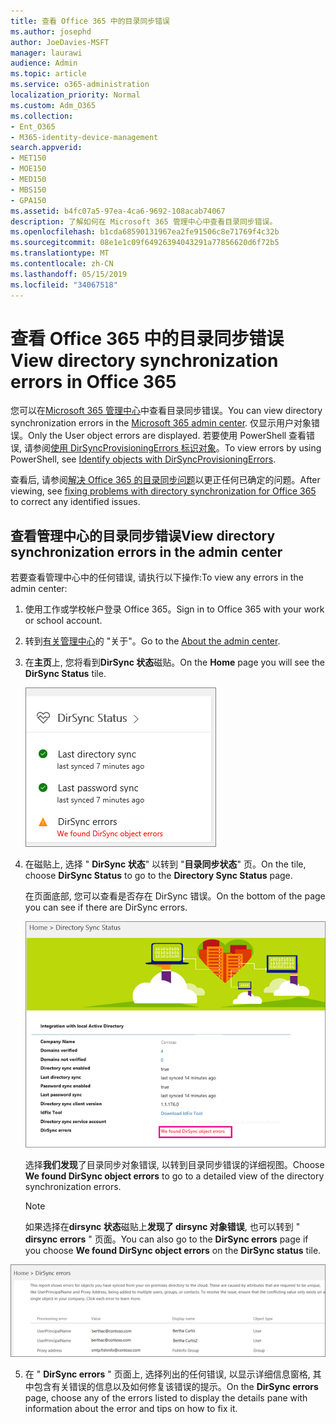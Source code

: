 ```yaml
---
title: 查看 Office 365 中的目录同步错误
ms.author: josephd
author: JoeDavies-MSFT
manager: laurawi
audience: Admin
ms.topic: article
ms.service: o365-administration
localization_priority: Normal
ms.custom: Adm_O365
ms.collection:
- Ent_O365
- M365-identity-device-management
search.appverid:
- MET150
- MOE150
- MED150
- MBS150
- GPA150
ms.assetid: b4fc07a5-97ea-4ca6-9692-108acab74067
description: 了解如何在 Microsoft 365 管理中心中查看目录同步错误。
ms.openlocfilehash: b1cda68590131967ea2fe91506c8e71769f4c32b
ms.sourcegitcommit: 08e1e1c09f64926394043291a77856620d6f72b5
ms.translationtype: MT
ms.contentlocale: zh-CN
ms.lasthandoff: 05/15/2019
ms.locfileid: "34067518"
---
```

# <a name="view-directory-synchronization-errors-in-office-365"></a><span data-ttu-id="5c597-103">查看 Office 365 中的目录同步错误</span><span class="sxs-lookup"><span data-stu-id="5c597-103">View directory synchronization errors in Office 365</span></span>

<span data-ttu-id="5c597-104">您可以在[Microsoft 365 管理中心](https://admin.microsoft.com)中查看目录同步错误。</span><span class="sxs-lookup"><span data-stu-id="5c597-104">You can view directory synchronization errors in the [Microsoft 365 admin center](https://admin.microsoft.com).</span></span> <span data-ttu-id="5c597-105">仅显示用户对象错误。</span><span class="sxs-lookup"><span data-stu-id="5c597-105">Only the User object errors are displayed.</span></span> <span data-ttu-id="5c597-106">若要使用 PowerShell 查看错误, 请参阅[使用 DirSyncProvisioningErrors 标识对象](https://docs.microsoft.com/azure/active-directory/hybrid/how-to-connect-syncservice-duplicate-attribute-resiliency)。</span><span class="sxs-lookup"><span data-stu-id="5c597-106">To view errors by using PowerShell, see [Identify objects with DirSyncProvisioningErrors](https://docs.microsoft.com/azure/active-directory/hybrid/how-to-connect-syncservice-duplicate-attribute-resiliency).</span></span>

<span data-ttu-id="5c597-107">查看后, 请参阅[解决 Office 365 的目录同步问题](fix-problems-with-directory-synchronization.md)以更正任何已确定的问题。</span><span class="sxs-lookup"><span data-stu-id="5c597-107">After viewing, see [fixing problems with directory synchronization for Office 365](fix-problems-with-directory-synchronization.md) to correct any identified issues.</span></span>
  
## <a name="view-directory-synchronization-errors-in-the-admin-center"></a><span data-ttu-id="5c597-108">查看管理中心的目录同步错误</span><span class="sxs-lookup"><span data-stu-id="5c597-108">View directory synchronization errors in the admin center</span></span>

<span data-ttu-id="5c597-109">若要查看管理中心中的任何错误, 请执行以下操作:</span><span class="sxs-lookup"><span data-stu-id="5c597-109">To view any errors in the admin center:</span></span>
  
1. <span data-ttu-id="5c597-110">使用工作或学校帐户登录 Office 365。</span><span class="sxs-lookup"><span data-stu-id="5c597-110">Sign in to Office 365 with your work or school account.</span></span> 
    
2. <span data-ttu-id="5c597-111">转到[有关管理中心](https://support.office.com/article/758befc4-0888-4009-9f14-0d147402fd23)的 "关于"。</span><span class="sxs-lookup"><span data-stu-id="5c597-111">Go to the [About the admin center](https://support.office.com/article/758befc4-0888-4009-9f14-0d147402fd23).</span></span>
    
3. <span data-ttu-id="5c597-112">在**主页**上, 您将看到**DirSync 状态**磁贴。</span><span class="sxs-lookup"><span data-stu-id="5c597-112">On the **Home** page you will see the **DirSync Status** tile.</span></span> 
    
    ![管理员中心预览中的 DirSync 状态磁贴](media/060006e9-de61-49d5-8979-e77cda198e71.png)
  
4. <span data-ttu-id="5c597-114">在磁贴上, 选择 " **DirSync 状态**" 以转到 "**目录同步状态**" 页。</span><span class="sxs-lookup"><span data-stu-id="5c597-114">On the tile, choose **DirSync Status** to go to the **Directory Sync Status** page.</span></span> 
    
    <span data-ttu-id="5c597-115">在页面底部, 您可以查看是否存在 DirSync 错误。</span><span class="sxs-lookup"><span data-stu-id="5c597-115">On the bottom of the page you can see if there are DirSync errors.</span></span>
    
    ![在 "目录同步状态" 页上, 您可以查看是否存在目录同步对象错误](media/882094a3-80d3-4aae-b90b-78b27047974c.png)
  
    <span data-ttu-id="5c597-117">选择**我们发现**了目录同步对象错误, 以转到目录同步错误的详细视图。</span><span class="sxs-lookup"><span data-stu-id="5c597-117">Choose **We found DirSync object errors** to go to a detailed view of the directory synchronization errors.</span></span> 
    
    > [!NOTE]
    > <span data-ttu-id="5c597-118">如果选择在**dirsync 状态**磁贴上**发现了 dirsync 对象错误**, 也可以转到 " **dirsync errors** " 页面。</span><span class="sxs-lookup"><span data-stu-id="5c597-118">You can also go to the **DirSync errors** page if you choose **We found DirSync object errors** on the **DirSync status** tile.</span></span> 
  
!["DirSync 错误" 页](media/a6e302d4-6be7-4e3a-b4b5-81c5a2c02952.png)
  
5. <span data-ttu-id="5c597-120">在 " **DirSync errors** " 页面上, 选择列出的任何错误, 以显示详细信息窗格, 其中包含有关错误的信息以及如何修复该错误的提示。</span><span class="sxs-lookup"><span data-stu-id="5c597-120">On the **DirSync errors** page, choose any of the errors listed to display the details pane with information about the error and tips on how to fix it.</span></span> 
